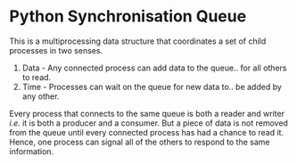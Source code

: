 
# Python Synchronisation Queue

This is a multiprocessing data structure that coordinates a
set of child processes in two senses.

1. Data - Any connected process can add data to the queue..
for all others to read.
2. Time - Processes can wait on the queue for new data to..
be added by any other. 

Every process that connects to the same queue is both a
reader and writer *i.e.* it is both a producer and a
consumer. But a piece of data is not removed from the
queue until every connected process has had a chance to
read it. Hence, one process can signal all of the others
to respond to the same information.

